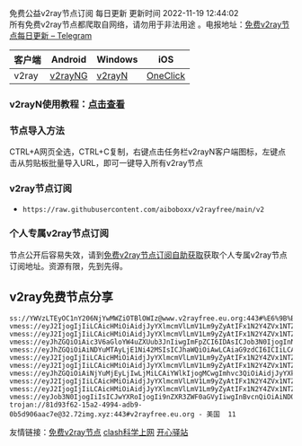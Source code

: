 免费公益v2ray节点订阅  每日更新  更新时间 2022-11-19 12:44:02  
所有免费v2ray节点都爬取自网络，请勿用于非法用途 。电报地址：[免费v2ray节点每日更新 – Telegram](https://t.me/s/v2raydailyupdate)

|  客户端  | Android  | Windows  | iOS  |
|  ----  | ----   | ----  |----  |
| v2ray  | [v2rayNG](https://www.v2rayfree.eu.org/post/v2rayNg-tutorial/) | [v2rayN](https://www.v2rayfree.eu.org/post/v2rayN-tutorial/) | [OneClick](https://www.v2rayfree.eu.org/post/oneclick/) |
### v2rayN使用教程：[点击查看](https://www.v2rayfree.eu.org/post/v2rayN-tutorial/) 

### 节点导入方法  
CTRL+A网页全选，CTRL+C复制，右键点击任务栏v2rayN客户端图标，左键点击从剪贴板批量导入URL，即可一键导入所有v2ray节点  
### v2ray节点订阅  
- `https://raw.githubusercontent.com/aiboboxx/v2rayfree/main/v2`  
### 个人专属v2ray节点订阅  
节点公开后容易失效，请到[免费v2ray节点订阅自助获取](https://www.v2rayfree.eu.org/post/free-v2ray/)获取个人专属v2ray节点订阅地址。资源有限，先到先得。
## v2ray免费节点分享
```  
ss://YWVzLTEyOC1nY206NjYwMWZiOTBlOWIz@www.v2rayfree.eu.org:443#%E6%9B%B4%E5%A4%9A%E5%85%8D%E8%B4%B9%E9%AB%98%E9%80%9Fv2ray%E3%80%81clash%E8%8A%82%E7%82%B9%3Awww.v2rayfree.eu.org
vmess://eyJ2IjogIjIiLCAicHMiOiAidjJyYXlmcmVlLmV1Lm9yZyAtIFx1N2Y4ZVx1NTZmZENsb3VkRmxhcmVcdTUxNmNcdTUzZjhDRE5cdTgyODJcdTcwYjkgMSIsICJhZGQiOiAiaXAuc2trLm1vZSIsICJwb3J0IjogIjIwODIiLCAiaWQiOiAiYWIxOWRlZTMtM2U3MC00ZjcwLWFhNTQtNmYwYWY4ZGQxYTZmIiwgImFpZCI6ICIwIiwgInNjeSI6ICJhdXRvIiwgIm5ldCI6ICJ3cyIsICJ0eXBlIjogIm5vbmUiLCAiaG9zdCI6ICJ2dTEuY2xvdWRmbGFyZS5xdWVzdCIsICJwYXRoIjogIi9hcmllcyIsICJ0bHMiOiAiIiwgInNuaSI6ICIiLCAiYWxwbiI6ICIifQ==
vmess://eyJ2IjogIjIiLCAicHMiOiAidjJyYXlmcmVlLmV1Lm9yZyAtIFx1N2Y4ZVx1NTZmZENsb3VkRmxhcmVcdTgyODJcdTcwYjkgMiIsICJhZGQiOiAiMTk4LjQxLjIxMi4xNDUiLCAicG9ydCI6ICI0NDMiLCAiaWQiOiAiMzNhYTU3ZGYtMWM5My00MzE4LTlmY2UtZTg1MDQzN2VlNzgxIiwgImFpZCI6ICIwIiwgInNjeSI6ICJhdXRvIiwgIm5ldCI6ICJ3cyIsICJ0eXBlIjogIm5vbmUiLCAiaG9zdCI6ICJsZzEuY2ZjZG4zLnh5eiIsICJwYXRoIjogIi9kb25ndGFpd2FuZy5jb20iLCAidGxzIjogInRscyIsICJzbmkiOiAiIn0=
vmess://eyJhZGQiOiAic3V6aGloYW4uZXUub3JnIiwgImFpZCI6IDAsICJob3N0IjogInN1emhpaGFuLmV1Lm9yZyIsICJpZCI6ICIwYjg3M2NmZi0xMWFiLTQ3MTYtYzQxYS0wNGY4ODYxMzUwOTEiLCAibmV0IjogIndzIiwgInBhdGgiOiAiL3JvZXdlc3UiLCAicG9ydCI6IDQ0MywgInBzIjogInYycmF5ZnJlZS5ldS5vcmcgLSBcdTdmOGVcdTU2ZmRDbG91ZEZsYXJlXHU1MTZjXHU1M2Y4Q0ROXHU4MjgyXHU3MGI5IDMiLCAidGxzIjogInRscyIsICJ0eXBlIjogImF1dG8iLCAic2VjdXJpdHkiOiAiYXV0byIsICJza2lwLWNlcnQtdmVyaWZ5IjogdHJ1ZSwgInNuaSI6ICIifQ==
vmess://eyJhZGQiOiAiNDYuMTAyLjE1Ni42MSIsICJhaWQiOiAwLCAiaG9zdCI6ICIiLCAiaWQiOiAiMkYwOTQ4NDUtRTJCRC1FQkY3LURFQjctOTk1OTkyNDM2RkFGIiwgIm5ldCI6ICJ0Y3AiLCAicGF0aCI6ICIiLCAicG9ydCI6IDQ4MDgwLCAicHMiOiAidjJyYXlmcmVlLmV1Lm9yZyAtIFx1N2Y1N1x1OWE2Y1x1NWMzY1x1NGU5YSAgNCIsICJ0bHMiOiAidGxzIiwgInR5cGUiOiAiYXV0byIsICJzZWN1cml0eSI6ICJhdXRvIiwgInNraXAtY2VydC12ZXJpZnkiOiB0cnVlLCAic25pIjogIiJ9
vmess://eyJ2IjogIjIiLCAicHMiOiAidjJyYXlmcmVlLmV1Lm9yZyAtIFx1N2Y4ZVx1NTZmZENsb3VkRmxhcmVcdTgyODJcdTcwYjkgNSIsICJhZGQiOiAiMTcyLjY0LjE1NC4yMjIiLCAicG9ydCI6ICI0NDMiLCAidHlwZSI6ICJub25lIiwgImlkIjogImZjZmFlYzkxLTYwOTYtNDRkOC05NTZjLTc4NjhkOWU4NzRiMSIsICJhaWQiOiAiMCIsICJuZXQiOiAid3MiLCAicGF0aCI6ICIvcmF5IiwgImhvc3QiOiAibGcxLmNmY2RuMS54eXoiLCAidGxzIjogInRscyJ9
vmess://eyJ2IjogIjIiLCAicHMiOiAidjJyYXlmcmVlLmV1Lm9yZyAtIFx1N2Y4ZVx1NTZmZENsb3VkRmxhcmVcdTgyODJcdTcwYjkgNiIsICJhZGQiOiAiMTk4LjQxLjIxMi4xNTAiLCAicG9ydCI6ICI0NDMiLCAidHlwZSI6ICJub25lIiwgImlkIjogIjVmNjRmYTY1LTdiMTQtNDljNS05NTRkLWFhMTVjNmJmY2FjZCIsICJhaWQiOiAiMCIsICJuZXQiOiAid3MiLCAicGF0aCI6ICIvZG9uZ3RhaXdhbmcuY29tIiwgImhvc3QiOiAiY2xhc2g2LnNzci1mcmVlLnh5eiIsICJ0bHMiOiAidGxzIn0=
vmess://eyJhZGQiOiAiNjYuMjEyLjIwLjMiLCAiYWlkIjogMCwgImhvc3QiOiAidjJyYXkyLnNzci1mcmVlMi54eXoiLCAiaWQiOiAiMDQ3OWViOWQtOTk5ZC00YmZmLWFlM2YtNGY3Y2M0NDBjZTQ2IiwgIm5ldCI6ICJ3cyIsICJwYXRoIjogIi9kb25ndGFpd2FuZy5jb20iLCAicG9ydCI6IDQ0MywgInBzIjogInYycmF5ZnJlZS5ldS5vcmcgLSBcdTdmOGVcdTU2ZmRQYWNpZmljUmFja1x1NjczYVx1NjIzZiA3IiwgInRscyI6ICJ0bHMiLCAidHlwZSI6ICJhdXRvIiwgInNlY3VyaXR5IjogImF1dG8iLCAic2tpcC1jZXJ0LXZlcmlmeSI6IHRydWUsICJzbmkiOiAiIn0=
vmess://eyJ2IjogIjIiLCAicHMiOiAidjJyYXlmcmVlLmV1Lm9yZyAtIFx1N2Y4ZVx1NTZmZENsb3VkRmxhcmVcdTgyODJcdTcwYjkgOCIsICJhZGQiOiAiMTk4LjQxLjIxMi4xNTUiLCAicG9ydCI6ICI0NDMiLCAiaWQiOiAiMjY3YTlmMzgtNDBkOC00ZWQ2LWFiNTgtY2FmYzY3ZTljOTMzIiwgImFpZCI6ICIwIiwgInNjeSI6ICJhdXRvIiwgIm5ldCI6ICJ3cyIsICJ0eXBlIjogIm5vbmUiLCAiaG9zdCI6ICJsZzEuY2ZjZG4yLnh5eiIsICJwYXRoIjogIi9WSE9OT0ZaMyIsICJ0bHMiOiAidGxzIiwgInNuaSI6ICIifQ==
vmess://eyJ2IjogIjIiLCAicHMiOiAidjJyYXlmcmVlLmV1Lm9yZyAtIFx1N2Y4ZVx1NTZmZCAgOSIsICJhZGQiOiAiZDIwMC5jbGNvLmluIiwgInBvcnQiOiAiNTQyNzkiLCAidHlwZSI6ICJub25lIiwgImlkIjogIjBiYmUxYjA5LTlmZjAtNDczYS1mYzAwLWEzZGRiYTllN2FjZSIsICJhaWQiOiAiMCIsICJuZXQiOiAid3MiLCAicGF0aCI6ICIvIiwgImhvc3QiOiAiZDIwMC5jbGNvLmluIiwgInRscyI6ICJ0bHMifQ==
vmess://eyJob3N0IjogIiIsICJwYXRoIjogIi9nZXR3ZWF0aGVyIiwgInBvcnQiOiAiNDQzIiwgInRscyI6ICJ0bHMiLCAicHMiOiAidjJyYXlmcmVlLmV1Lm9yZyAtIFx1NWUwY1x1ODE0YSAgMTAiLCAiaWQiOiAiYTRiOTQzNmMtNjdiZS0xMWVkLWEyY2ItMDAwMDE3MDIyMDA4IiwgImFkZCI6ICJhb3Auc3NmcmVlLnJ1IiwgInYiOiAiMiIsICJhaWQiOiAiNjQiLCAibmV0IjogIndzIiwgInR5cGUiOiAibm9uZSJ9
trojan://81d93f62-15a2-4994-adb9-0b5d906aac7e@32.72img.xyz:443#v2rayfree.eu.org - 美国  11

```

友情链接：[免费v2ray节点](https://www.v2rayfree.eu.org)  [clash科学上网](https://github.com/aiboboxx/clashfree)  [开心驿站](https://www.kxyz.eu.org)
